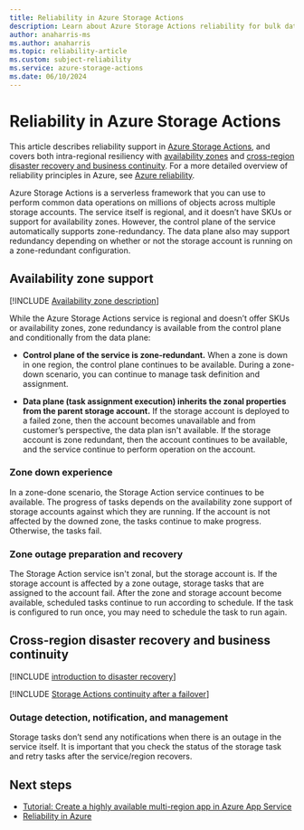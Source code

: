 ```yaml
---
title: Reliability in Azure Storage Actions
description: Learn about Azure Storage Actions reliability for bulk data operations, zone redundancy, and disaster recovery across storage accounts.
author: anaharris-ms 
ms.author: anaharris
ms.topic: reliability-article
ms.custom: subject-reliability
ms.service: azure-storage-actions
ms.date: 06/10/2024
---
```


# Reliability in Azure Storage Actions

This article describes reliability support in [Azure Storage Actions](../storage-actions/overview.md), and covers both intra-regional resiliency with [availability zones](#availability-zone-support) and [cross-region disaster recovery and business continuity](#cross-region-disaster-recovery-and-business-continuity). For a more detailed overview of reliability principles in Azure, see [Azure reliability](/azure/architecture/framework/resiliency/overview).

Azure Storage Actions is a serverless framework that you can use to perform common data operations on millions of objects across multiple storage accounts. The service itself is regional, and it doesn’t have SKUs or support for availability zones. However, the control plane of the service automatically supports zone-redundancy. The data plane also may support redundancy depending on whether or not the storage account is running on a zone-redundant configuration.



## Availability zone support

[!INCLUDE [Availability zone description](includes/reliability-availability-zone-description-include.md)]

While the Azure Storage Actions service is regional and doesn’t offer SKUs or availability zones, zone redundancy is available from the control plane and conditionally from the data plane:

- **Control plane of the service is zone-redundant.** When a zone is down in one region, the control plane continues to be available. During a zone-down scenario,  you can continue to manage task definition and assignment. 

- **Data plane (task assignment execution) inherits the zonal properties from the parent storage account.** If the storage account is deployed to a failed zone, then the account becomes unavailable and from customer’s perspective, the data plan isn't available. If the storage account is zone redundant, then the account continues to be available, and the service continue to perform operation on the account. 


### Zone down experience

In a zone-done scenario, the Storage Action service continues to be available. The progress of tasks depends on the availability zone support of storage accounts against which they are running. If the account is not affected by the downed zone, the tasks continue to make progress. Otherwise, the tasks fail. 

### Zone outage preparation and recovery

The Storage Action service isn't zonal, but the storage account is. If the storage account is affected by a zone outage, storage tasks that are assigned to the account fail. After the zone and storage account become available, scheduled tasks continue to run according to schedule. If the task is configured to run once, you may need to schedule the task to run again. 


## Cross-region disaster recovery and business continuity

[!INCLUDE [introduction to disaster recovery](includes/reliability-disaster-recovery-description-include.md)]

[!INCLUDE [Storage Actions continuity after a failover](../../includes/storage-actions-reliability.md)]

### Outage detection, notification, and management

Storage tasks don’t send any notifications when there is an outage in the service itself. It is important that you check the status of the storage task and retry tasks after the service/region recovers. 




## Next steps
- [Tutorial: Create a highly available multi-region app in Azure App Service](/azure/app-service/tutorial-multi-region-app)
- [Reliability in Azure](/azure/reliability/overview)





